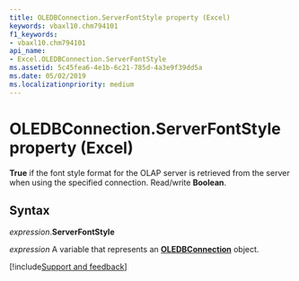```yaml
---
title: OLEDBConnection.ServerFontStyle property (Excel)
keywords: vbaxl10.chm794101
f1_keywords:
- vbaxl10.chm794101
api_name:
- Excel.OLEDBConnection.ServerFontStyle
ms.assetid: 5c45fea6-4e1b-6c21-785d-4a3e9f39dd5a
ms.date: 05/02/2019
ms.localizationpriority: medium
---
```



# OLEDBConnection.ServerFontStyle property (Excel)

**True** if the font style format for the OLAP server is retrieved from the server when using the specified connection. Read/write **Boolean**.


## Syntax

_expression_.**ServerFontStyle**

_expression_ A variable that represents an **[OLEDBConnection](Excel.OLEDBConnection.md)** object.




[!include[Support and feedback](~/includes/feedback-boilerplate.md)]